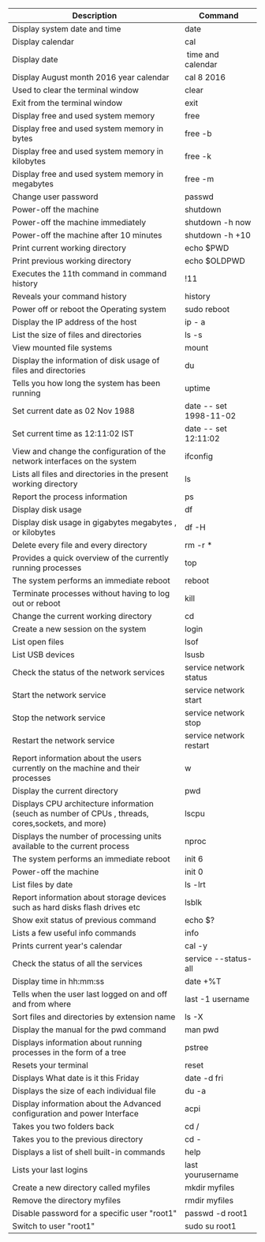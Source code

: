 | Description                                                                                        | Command                 |
| -------------------------------------------------------------------------------------------------- | ----------------------- |
| Display system date and time                                                                       | date                    |
| Display calendar                                                                                   | cal                     |
| Display date                                                                                       |  time and calendar      |
| Display August month 2016 year calendar                                                            | cal 8 2016              |
| Used to clear the terminal window                                                                  | clear                   |
| Exit from the terminal window                                                                      | exit                    |
| Display free and used system memory                                                                | free                    |
| Display free and used system memory in bytes                                                       | free -b                 |
| Display free and used system memory in kilobytes                                                   | free -k                 |
| Display free and used system memory in megabytes                                                   | free -m                 |
| Change user password                                                                               | passwd                  |
| Power-off the machine                                                                              | shutdown                |
| Power-off the machine immediately                                                                  | shutdown -h now         |
| Power-off the machine after 10 minutes                                                             | shutdown -h +10         |
| Print current working directory                                                                    | echo $PWD               |
| Print previous working directory                                                                   | echo $OLDPWD            |
| Executes the 11th command in command history                                                       | !11                     |
| Reveals your command history                                                                       | history                 |
| Power off or reboot the Operating system                                                           | sudo reboot             |
| Display the IP address of the host                                                                 | ip - a                  |
| List the size of files and directories                                                             | ls -s                   |
| View mounted file systems                                                                          | mount                   |
| Display the information of disk usage of files and directories                                     | du                      |
| Tells you how long the system has been running                                                     | uptime                  |
| Set current date as 02 Nov 1988                                                                    | date -- set 1998-11-02  |
| Set current time as 12:11:02 IST                                                                   | date -- set 12:11:02    |
| View and change the configuration of the network interfaces on the system                          | ifconfig                |
| Lists all files and directories in the present working directory                                   | ls                      |
| Report the process information                                                                     | ps                      |
| Display disk usage                                                                                 | df                      |
| Display disk usage in gigabytes megabytes , or kilobytes                                           | df -H                   |
| Delete every file and every directory                                                              | rm -r \*                |
| Provides a quick overview of the currently running processes                                       | top                     |
| The system performs an immediate reboot                                                            | reboot                  |
| Terminate processes without having to log out or reboot                                            | kill                    |
| Change the current working directory                                                               | cd                      |
| Create a new session on the system                                                                 | login                   |
| List open files                                                                                    | lsof                    |
| List USB devices                                                                                   | lsusb                   |
| Check the status of the network services                                                           | service network status  |
| Start the network service                                                                          | service network start   |
| Stop the network service                                                                           | service network stop    |
| Restart the network service                                                                        | service network restart |
| Report information about the users currently on the machine and their processes                    | w                       |
| Display the current directory                                                                      | pwd                     |
| Displays CPU architecture information (seuch as number of CPUs , threads, cores,sockets, and more) | lscpu                   |
| Displays the number of processing units available to the current process                           | nproc                   |
| The system performs an immediate reboot                                                            | init 6                  |
| Power-off the machine                                                                              | init 0                  |
| List files by date                                                                                 | ls -lrt                 |
| Report information about storage devices such as hard disks flash drives etc                       | lsblk                   |
| Show exit status of previous command                                                               | echo $?                 |
| Lists a few useful info commands                                                                   | info                    |
| Prints current year's calendar                                                                     | cal -y                  |
| Check the status of all the services                                                               | service --status-all    |
| Display time in hh:mm:ss                                                                           | date +%T                |
| Tells when the user last logged on and off and from where                                          | last -1 username        |
| Sort files and directories by extension name                                                       | ls -X                   |
| Display the manual for the pwd command                                                             | man pwd                 |
| Displays information about running processes in the form of a tree                                 | pstree                  |
| Resets your terminal                                                                               | reset                   |
| Displays What date is it this Friday                                                               | date -d fri             |
| Displays the size of each individual file                                                          | du -a                   |
| Display information about the Advanced configuration and power Interface                           | acpi                    |
| Takes you two folders back                                                                         | cd /                    |
| Takes you to the previous directory                                                                | cd -                    |
| Displays a list of shell built-in commands                                                         | help                    |
| Lists your last logins                                                                             | last yourusername       |
| Create a new directory called myfiles                                                              | mkdir myfiles           |
| Remove the directory myfiles                                                                       | rmdir myfiles           |
| Disable password for a specific user "root1"                                                       | passwd -d root1         |
| Switch to user "root1"                                                                             | sudo su root1           |
